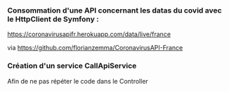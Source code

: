 ### Consommation d'une API concernant les datas du covid avec le HttpClient de Symfony :
https://coronavirusapifr.herokuapp.com/data/live/france

via https://github.com/florianzemma/CoronavirusAPI-France

### Création d'un service CallApiService
Afin de ne pas répéter le code dans le Controller
